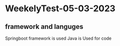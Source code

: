 # WeekelyTest-05-03-2023

## framework and languges
 Springboot framework is used
 Java is Used for code
